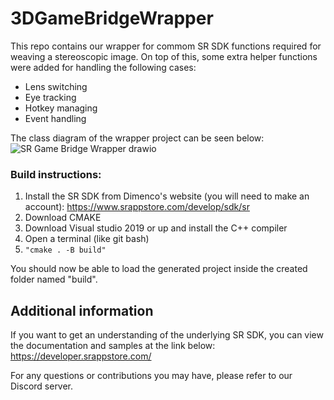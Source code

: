 # 3DGameBridgeWrapper

This repo contains our wrapper for commom SR SDK functions required for weaving a stereoscopic image.
On top of this, some extra helper functions were added for handling the following cases:
* Lens switching
* Eye tracking
* Hotkey managing
* Event handling

The class diagram of the wrapper project can be seen below:
![SR Game Bridge Wrapper drawio](https://github.com/BramTeurlings/3DGameBridge/assets/25816950/f9aac6ae-a156-424c-b790-aad3e9248618)

### Build instructions:
1. Install the SR SDK from Dimenco's website (you will need to make an account): https://www.srappstore.com/develop/sdk/sr
2. Download CMAKE
3. Download Visual studio 2019 or up and install the C++ compiler
4. Open a terminal (like git bash) 
5. ``"cmake . -B build"``

You should now be able to load the generated project inside the created folder named "build".

## Additional information
If you want to get an understanding of the underlying SR SDK, you can view the documentation and samples at the link below:
https://developer.srappstore.com/

For any questions or contributions you may have, please refer to our Discord server.
